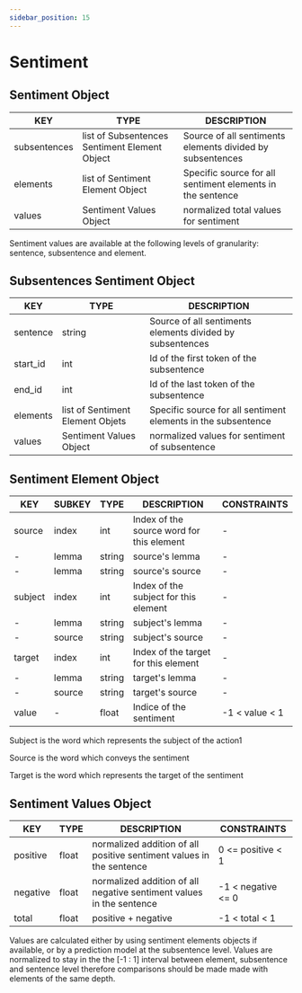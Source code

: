 ```yaml
---
sidebar_position: 15
---
```


# Sentiment

## Sentiment Object

| KEY          	| TYPE                                          	| DESCRIPTION                                                	|
|--------------	|-----------------------------------------------	|------------------------------------------------------------	|
| subsentences 	| list of Subsentences Sentiment Element Object 	| Source of all sentiments elements divided by subsentences  	|
| elements     	| list of Sentiment Element Object              	| Specific source for all sentiment elements in the sentence 	|
| values       	| Sentiment Values Object                       	| normalized total values for sentiment                      	|

Sentiment values are available at the following levels of granularity: sentence, subsentence and element.

## Subsentences Sentiment Object

| KEY      	| TYPE                             	| DESCRIPTION                                                   	|
|----------	|----------------------------------	|---------------------------------------------------------------	|
| sentence 	| string                           	| Source of all sentiments elements divided by subsentences     	|
| start_id 	| int                              	| Id of the first token of the subsentence                      	|
| end_id   	| int                              	| Id of the last token of the subsentence                       	|
| elements 	| list of Sentiment Element Objets 	| Specific source for all sentiment elements in the subsentence 	|
| values   	| Sentiment Values Object          	| normalized values for sentiment of subsentence                	|

## Sentiment Element Object

| KEY     	| SUBKEY 	| TYPE   	| DESCRIPTION                               	| CONSTRAINTS    	|
|---------	|--------	|--------	|-------------------------------------------	|----------------	|
| source  	| index  	| int    	| Index of the source word for this element 	| -              	|
| -       	| lemma  	| string 	| source's lemma                            	| -              	|
| -       	| lemma  	| string 	| source's source                           	| -              	|
| subject 	| index  	| int    	| Index of the subject for this element     	| -              	|
| -       	| lemma  	| string 	| subject's lemma                           	| -              	|
| -       	| source 	| string 	| subject's source                          	| -              	|
| target  	| index  	| int    	| Index of the target for this element      	| -              	|
| -       	| lemma  	| string 	| target's lemma                            	| -              	|
| -       	| source 	| string 	| target's source                           	| -              	|
| value   	| -      	| float  	| Indice of the sentiment                   	| -1 < value < 1 	|

Subject is the word which represents the subject of the action1 

Source is the word which conveys the sentiment

Target is the word which represents the target of the sentiment

## Sentiment Values Object

| KEY      	| TYPE  	| DESCRIPTION                                                          	| CONSTRAINTS        	|
|----------	|-------	|----------------------------------------------------------------------	|--------------------	|
| positive 	| float 	| normalized addition of all positive sentiment values in the sentence 	| 0 <= positive < 1  	|
| negative 	| float 	| normalized addition of all negative sentiment values in the sentence 	| -1 < negative <= 0 	|
| total    	| float 	| positive + negative                                                  	| -1 < total < 1     	|


Values are calculated either by using sentiment elements objects if available, or by a prediction model at the subsentence level. Values are normalized to stay in the the [-1 : 1] interval between element, subsentence and sentence level therefore comparisons should be made made with elements of the same depth.